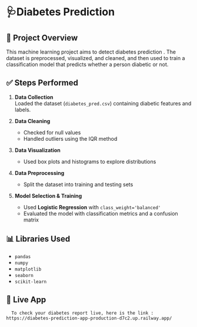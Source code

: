 # 🩺️Diabetes Prediction

## 📌 Project Overview

This machine learning project aims to detect diabetes prediction . The dataset is preprocessed, visualized, and cleaned, and then used to train a classification model that predicts whether a person diabetic or not.

## ✅ Steps Performed

1. **Data Collection**  
   Loaded the dataset (`diabetes_pred.csv`) containing diabetic features and labels.

2. **Data Cleaning**  
   - Checked for null values  
   - Handled outliers using the IQR method  

3. **Data Visualization**  
   - Used box plots and histograms to explore distributions 

4. **Data Preprocessing**    
   - Split the dataset into training and testing sets

5. **Model Selection & Training**  
   - Used **Logistic Regression** with `class_weight='balanced'`  
   - Evaluated the model with classification metrics and a confusion matrix

## 📊 Libraries Used

- `pandas`
- `numpy`
- `matplotlib`
- `seaborn`
- `scikit-learn`

## 🔗 Live App

      To check your diabetes report live, here is the link : https://diabetes-prediction-app-production-d7c2.up.railway.app/

